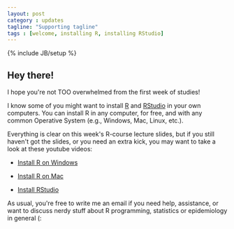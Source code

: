 ```yaml
---
layout: post
category : updates
tagline: "Supporting tagline"
tags : [welcome, installing R, installing RStudio]
---
```

{% include JB/setup %}

## Hey there!

I hope you're not TOO overwhelmed from the first week of studies!

I know some of you might want to install [R](https://www.r-project.org/) and [RStudio](https://www.rstudio.com/) in your own computers. 
You can install R in any computer, for free, and with any common Operative System (e.g., Windows, Mac, Linux, etc.).

Everything is clear on this week's R-course lecture slides, but if you still haven't got the slides, or you need an extra kick, you may want to take a look at these youtube videos:

* [Install R on Windows](https://www.youtube.com/watch?v=G09dfkFAsj4)
* [Install R on Mac](https://www.youtube.com/watch?v=lJxVRgiX-ik)

* [Install RStudio](https://www.youtube.com/watch?v=6MJT9Ofb7Z8)

As usual, you're free to write me an email if you need help, assistance, or want to discuss nerdy stuff about R programming, statistics or epidemiology in general (:



